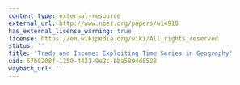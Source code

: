 ```yaml
---
content_type: external-resource
external_url: http://www.nber.org/papers/w14910
has_external_license_warning: true
license: https://en.wikipedia.org/wiki/All_rights_reserved
status: ''
title: 'Trade and Income: Exploiting Time Series in Geography'
uid: 67b8208f-1150-4421-9e2c-bba5894d8528
wayback_url: ''
---
```

